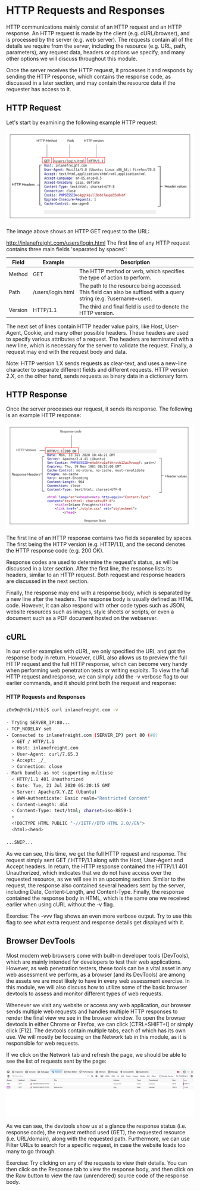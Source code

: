 # HTTP Requests and Responses

HTTP communications mainly consist of an HTTP request and an HTTP response. An HTTP request is made by the client (e.g. cURL/browser), and is processed by the server (e.g. web server). The requests contain all of the details we require from the server, including the resource (e.g. URL, path, parameters), any request data, headers or options we specify, and many other options we will discuss throughout this module.

Once the server receives the HTTP request, it processes it and responds by sending the HTTP response, which contains the response code, as discussed in a later section, and may contain the resource data if the requester has access to it.

## HTTP Request

Let's start by examining the following example HTTP request:

![alt text](/Images/image-110.png)

The image above shows an HTTP GET request to the URL:

http://inlanefreight.com/users/login.html
The first line of any HTTP request contains three main fields 'separated by spaces':

| Field   | Example           | Description                                                                                                         |
| ------- | ----------------- | ------------------------------------------------------------------------------------------------------------------- |
| Method  | GET               | The HTTP method or verb, which specifies the type of action to perform.                                             |
| Path    | /users/login.html | The path to the resource being accessed. This field can also be suffixed with a query string (e.g. ?username=user). |
| Version | HTTP/1.1          | The third and final field is used to denote the HTTP version.                                                       |

The next set of lines contain HTTP header value pairs, like Host, User-Agent, Cookie, and many other possible headers. These headers are used to specify various attributes of a request. The headers are terminated with a new line, which is necessary for the server to validate the request. Finally, a request may end with the request body and data.

Note: HTTP version 1.X sends requests as clear-text, and uses a new-line character to separate different fields and different requests. HTTP version 2.X, on the other hand, sends requests as binary data in a dictionary form.

## HTTP Response

Once the server processes our request, it sends its response. The following is an example HTTP response:

![alt text](/Images/image-111.png)

The first line of an HTTP response contains two fields separated by spaces. The first being the HTTP version (e.g. HTTP/1.1), and the second denotes the HTTP response code (e.g. 200 OK).

Response codes are used to determine the request's status, as will be discussed in a later section. After the first line, the response lists its headers, similar to an HTTP request. Both request and response headers are discussed in the next section.

Finally, the response may end with a response body, which is separated by a new line after the headers. The response body is usually defined as HTML code. However, it can also respond with other code types such as JSON, website resources such as images, style sheets or scripts, or even a document such as a PDF document hosted on the webserver.

## cURL

In our earlier examples with cURL, we only specified the URL and got the response body in return. However, cURL also allows us to preview the full HTTP request and the full HTTP response, which can become very handy when performing web penetration tests or writing exploits. To view the full HTTP request and response, we can simply add the -v verbose flag to our earlier commands, and it should print both the request and response:

#### HTTP Requests and Responses

```bash
z0x9n@htb[/htb]$ curl inlanefreight.com -v

- Trying SERVER_IP:80...
- TCP_NODELAY set
- Connected to inlanefreight.com (SERVER_IP) port 80 (#0)
  > GET / HTTP/1.1
  > Host: inlanefreight.com
  > User-Agent: curl/7.65.3
  > Accept: _/_
  > Connection: close
- Mark bundle as not supporting multiuse
  < HTTP/1.1 401 Unauthorized
  < Date: Tue, 21 Jul 2020 05:20:15 GMT
  < Server: Apache/X.Y.ZZ (Ubuntu)
  < WWW-Authenticate: Basic realm="Restricted Content"
  < Content-Length: 464
  < Content-Type: text/html; charset=iso-8859-1
  <
  <!DOCTYPE HTML PUBLIC "-//IETF//DTD HTML 2.0//EN">
  <html><head>

...SNIP...
```

As we can see, this time, we get the full HTTP request and response. The request simply sent GET / HTTP/1.1 along with the Host, User-Agent and Accept headers. In return, the HTTP response contained the HTTP/1.1 401 Unauthorized, which indicates that we do not have access over the requested resource, as we will see in an upcoming section. Similar to the request, the response also contained several headers sent by the server, including Date, Content-Length, and Content-Type. Finally, the response contained the response body in HTML, which is the same one we received earlier when using cURL without the -v flag.

Exercise: The -vvv flag shows an even more verbose output. Try to use this flag to see what extra request and response details get displayed with it.

## Browser DevTools

Most modern web browsers come with built-in developer tools (DevTools), which are mainly intended for developers to test their web applications. However, as web penetration testers, these tools can be a vital asset in any web assessment we perform, as a browser (and its DevTools) are among the assets we are most likely to have in every web assessment exercise. In this module, we will also discuss how to utilize some of the basic browser devtools to assess and monitor different types of web requests.

Whenever we visit any website or access any web application, our browser sends multiple web requests and handles multiple HTTP responses to render the final view we see in the browser window. To open the browser devtools in either Chrome or Firefox, we can click [CTRL+SHIFT+I] or simply click [F12]. The devtools contain multiple tabs, each of which has its own use. We will mostly be focusing on the Network tab in this module, as it is responsible for web requests.

If we click on the Network tab and refresh the page, we should be able to see the list of requests sent by the page:

![alt text](/Images/image-112.png)

As we can see, the devtools show us at a glance the response status (i.e. response code), the request method used (GET), the requested resource (i.e. URL/domain), along with the requested path. Furthermore, we can use Filter URLs to search for a specific request, in case the website loads too many to go through.

Exercise: Try clicking on any of the requests to view their details. You can then click on the Response tab to view the response body, and then click on the Raw button to view the raw (unrendered) source code of the response body.
